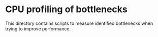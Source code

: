 # CPU profiling of bottlenecks

This directory contains scripts to measure identified bottlenecks when trying to improve performance.
